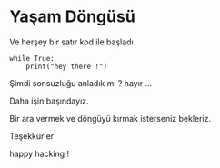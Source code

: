 # Yaşam Döngüsü

Ve herşey bir satır kod ile başladı

```
while True:
	print("hey there !")
```

Şimdi sonsuzluğu anladık mı ? hayır ...

Daha işin başındayız.

Bir ara vermek ve döngüyü kırmak isterseniz bekleriz.

Teşekkürler

happy hacking !
